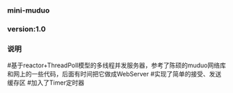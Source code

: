 ### mini-muduo

### version:1.0

### 说明
   #基于reactor+ThreadPoll模型的多线程并发服务器，参考了陈硕的muduo网络库和网上的一些代码，后面有时间把它做成WebServer
   #实现了简单的接受、发送缓存区
   #加入了Timer定时器
